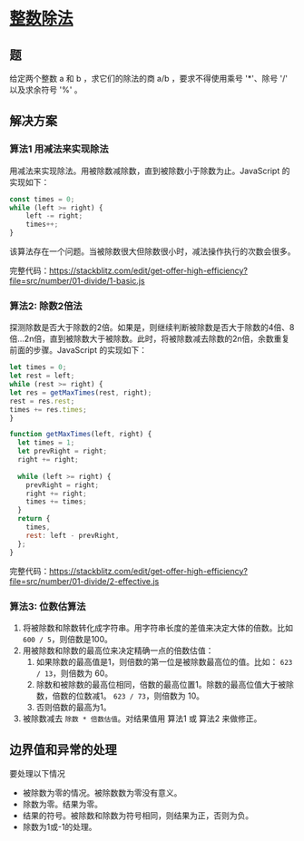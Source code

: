 # [整数除法](https://leetcode-cn.com/problems/xoh6Oh/)
## 题
给定两个整数 a 和 b ，求它们的除法的商 a/b ，要求不得使用乘号 '\*'、除号 '/' 以及求余符号 '%' 。

## 解决方案
### 算法1  用减法来实现除法
用减法来实现除法。用被除数减除数，直到被除数小于除数为止。JavaScript 的实现如下：
```js
const times = 0;
while (left >= right) {
    left -= right;
    times++;
}
```

该算法存在一个问题。当被除数很大但除数很小时，减法操作执行的次数会很多。

完整代码：https://stackblitz.com/edit/get-offer-high-efficiency?file=src/number/01-divide/1-basic.js

### 算法2:  除数2倍法
探测除数是否大于除数的2倍。如果是，则继续判断被除数是否大于除数的4倍、8倍...2n倍，直到被除数大于被除数。此时，将被除数减去除数的2n倍，余数重复前面的步骤。JavaScript 的实现如下：
```js
let times = 0;
let rest = left;
while (rest >= right) {
let res = getMaxTimes(rest, right);
rest = res.rest;
times += res.times;
}

function getMaxTimes(left, right) {
  let times = 1;
  let prevRight = right;
  right += right;
  
  while (left >= right) {
    prevRight = right;
    right += right;
    times += times;
  }
  return {
    times,
    rest: left - prevRight,
  };
}
```

完整代码：https://stackblitz.com/edit/get-offer-high-efficiency?file=src/number/01-divide/2-effective.js

### 算法3: 位数估算法
1. 将被除数和除数转化成字符串。用字符串长度的差值来决定大体的倍数。比如 `600 / 5`，则倍数是100。 
2. 用被除数和除数的最高位来决定精确一点的倍数估值： 
   1. 如果除数的最高值是1，则倍数的第一位是被除数最高位的值。比如： `623 / 13`，则倍数为 60。
   2. 除数和被除数的最高位相同，倍数的最高位置1。除数的最高位值大于被除数，倍数的位数减1。 `623 / 73`，则倍数为 10。
   3. 否则倍数的最高为1。
3. 被除数减去 `除数 * 倍数估值`。对结果值用 算法1 或 算法2 来做修正。

## 边界值和异常的处理
要处理以下情况
* 被除数为零的情况。被除数数为零没有意义。
* 除数为零。结果为零。
* 结果的符号。被除数和除数为符号相同，则结果为正，否则为负。
* 除数为1或-1的处理。
